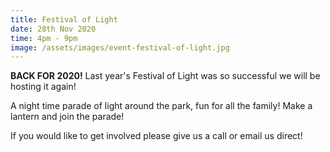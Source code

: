 ```yaml
---
title: Festival of Light
date: 28th Nov 2020
time: 4pm - 9pm
image: /assets/images/event-festival-of-light.jpg
---
```

<strong>BACK FOR 2020!</strong> Last year's Festival of Light was so successful we will be hosting it again! 

A night time parade of light around the park, fun for all the family! Make a lantern and join the parade!

If you would like to get involved please give us a call or email us direct!
